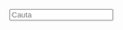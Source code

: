 <!DOCTYPE html>
<html lang="en">
<head>
    <meta charset="UTF-8">
    <meta name="viewport" content="width=device-width, initial-scale=1.0">
    <link rel="stylesheet" href="https://stackpath.bootstrapcdn.com/bootstrap/4.5.0/css/bootstrap.min.css" integrity="sha384-9aIt2nRpC12Uk9gS9baDl411NQApFmC26EwAOH8WgZl5MYYxFfc+NcPb1dKGj7Sk" crossorigin="anonymous">
    <link rel="stylesheet" href="style.css">
    <title>Lista Coduri</title>
</head>
<body>
    <div class="container" id="first">
        <div class="row">
            <div class="col-12">
                <input type="text" placeholder="Cauta" id="input">
                <div class="row">
                    <div class="col-8">
                        <ul id="resultsName"></ul>
                    </div>
                    <div class="col-4">
                        <ul id="resultsCode"></ul>
                    </div>
                </div>
            </div>
        </div>
    </div>
    <div class="container" id="second">
        <div class="row">
            <div class="col-8">
                <ul id="name"></ul>
            </div>
            <div class="col-4">
                <ul id="code"></ul>
            </div>
        </div>
    </div>
    <script src="script.js"></script>
</body>
</html>
